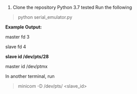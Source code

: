 1. Clone the repository
Python 3.7 tested
Run the following

> python serial_emulator.py

**Example Output:**

master fd 3

slave fd 4

**slave id /dev/pts/28**

master id /dev/ptmx

In another terminal, run
> minicom -D /dev/pts/ <slave_id>

